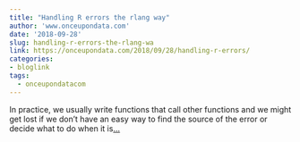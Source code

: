 ```yaml
---
title: "Handling R errors the rlang way"
author: 'www.onceupondata.com'
date: '2018-09-28'
slug: handling-r-errors-the-rlang-wa
link: https://onceupondata.com/2018/09/28/handling-r-errors/
categories:
- bloglink
tags:
  - onceupondatacom
---
```


In practice, we usually write functions that call other functions and we might get lost if we don’t have an easy way to find the source of the error or decide what to do when it is[... <i class="fas fa-external-link-alt"></i>](https://onceupondata.com/2018/09/28/handling-r-errors/)

